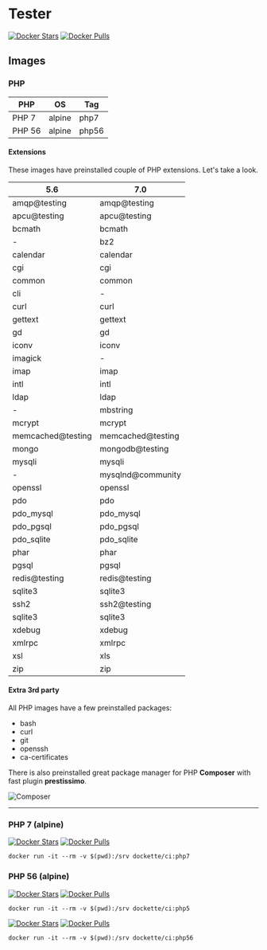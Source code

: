 # Tester

[![Docker Stars](https://img.shields.io/docker/stars/dockette/ci.svg?style=flat)](https://hub.docker.com/r/dockette/ci/)
[![Docker Pulls](https://img.shields.io/docker/pulls/dockette/ci.svg?style=flat)](https://hub.docker.com/r/dockette/ci/)

## Images

### PHP

| PHP    | OS     | Tag    |
|--------|--------|--------|
| PHP 7  | alpine | php7   |
| PHP 56 | alpine | php56  |

#### Extensions

These images have preinstalled couple of PHP extensions. Let's take a look.

| 5.6               | 7.0               |
|-------------------|-------------------|
| amqp@testing      | amqp@testing      |
| apcu@testing      | apcu@testing      |
| bcmath            | bcmath            |
| -                 | bz2               |
| calendar          | calendar          |
| cgi               | cgi               |
| common            | common            |
| cli               | -                 |
| curl              | curl              |
| gettext           | gettext           |
| gd                | gd                |
| iconv             | iconv             |
| imagick           | -                 |
| imap              | imap              |
| intl              | intl              |
| ldap              | ldap              |
| -                 | mbstring          |
| mcrypt            | mcrypt            |
| memcached@testing | memcached@testing |
| mongo             | mongodb@testing   |
| mysqli            | mysqli            |
| -                 | mysqlnd@community |
| openssl           | openssl           |
| pdo               | pdo               |
| pdo_mysql         | pdo_mysql         |
| pdo_pgsql         | pdo_pgsql         |
| pdo_sqlite        | pdo_sqlite        |
| phar              | phar              |
| pgsql             | pgsql             |
| redis@testing     | redis@testing     |
| sqlite3           | sqlite3           |
| ssh2              | ssh2@testing      |
| sqlite3           | sqlite3           |
| xdebug            | xdebug            |
| xmlrpc            | xmlrpc            |
| xsl               | xls               |
| zip               | zip               |

#### Extra 3rd party

All PHP images have a few preinstalled packages:

- bash
- curl
- git
- openssh
- ca-certificates

There is also preinstalled great package manager for PHP **Composer** with
fast plugin **prestissimo**.

![Composer](https://avatars3.githubusercontent.com/u/837015?v=3&s=200)

-----

### PHP 7 (alpine)

[![Docker Stars](https://img.shields.io/docker/stars/dockette/ci-php7.svg?style=flat)](https://hub.docker.com/r/dockette/ci-php7/)
[![Docker Pulls](https://img.shields.io/docker/pulls/dockette/ci-php7.svg?style=flat)](https://hub.docker.com/r/dockette/ci-php7/)

```
docker run -it --rm -v $(pwd):/srv dockette/ci:php7
```

### PHP 56 (alpine)

[![Docker Stars](https://img.shields.io/docker/stars/dockette/ci-php5.svg?style=flat)](https://hub.docker.com/r/dockette/ci-php5/)
[![Docker Pulls](https://img.shields.io/docker/pulls/dockette/ci-php5.svg?style=flat)](https://hub.docker.com/r/dockette/ci-php5/)

```
docker run -it --rm -v $(pwd):/srv dockette/ci:php5
```

[![Docker Stars](https://img.shields.io/docker/stars/dockette/ci-php56.svg?style=flat)](https://hub.docker.com/r/dockette/ci-php56/)
[![Docker Pulls](https://img.shields.io/docker/pulls/dockette/ci-php56.svg?style=flat)](https://hub.docker.com/r/dockette/ci-php56/)

```
docker run -it --rm -v $(pwd):/srv dockette/ci:php56
```

